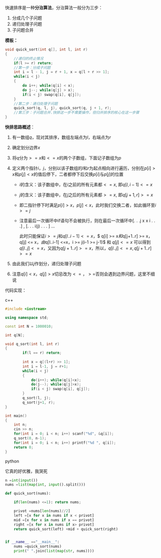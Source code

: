 快速排序是一种**分治算法**，分治算法一般分为三步：

1. 分成几个子问题
2. 递归处理子问题
3. 子问题合并

**模板：**



```c++
void quick_sort(int q[], int l, int r)
{
    //递归的终止情况
    if(l >= r) return;
    //第一步：分成子问题
    int i = l - 1, j = r + 1, x = q[l + r >> 1];
    while(i < j)
    {
        do i++; while(q[i] < x);
        do j--; while(q[j] > x);
        if(i < j) swap(q[i], q[j]);
    }
    //第二步：递归处理子问题
    quick_sort(q, l, j), quick_sort(q, j + 1, r);
    //第三步：子问题合并.快排这一步不需要操作，但归并排序的核心在这一步骤
}
```



**快排思路概述**：

1. 有一数组$q$，现对其排序，数组左端点为$l$，右端点为$r$

2. 确定划分边界$x$

3. 将$q$分为$>=x$和$<=x$的两个子数组，下面记子数组为$p$

4. 定义两个指针$i$，$j$，分别以该子数组的$l$和$r$为起点相向进行遍历，分别在$p[i]>x$和$p[j]<x$的值后停下，二者都停下后交换$p[i]$与$p[j]$的位置

    + $i$的含义：该子数组中，在$i$之前的所有元素都$<=x$, 即$q[l, i-1]<=x$

    + $j$的含义：该子数组中，在$j$之后的所有元素都$>=x$, 即$q[j+1, r]>=x$

    + 即二指针停下时满足$p[i]>x$，$p[j]<x$，此时我们交换二者，如此循环至$i>=j$

    + 注意最后一次循环中if语句不会被执行，则在最后一次循环中[. . .j x x i . . .]   ,  [. . . i(j) . . . ] ...

        此时只能保证$i >= j$和$q[l..i-1] <= x$，$ q[i] >= x$和$q[j+1..r] >= x$，$q[j] <= x$，由$q[l..i-1] <=x$，$i >= j(i-1 >= j-1)$ 和 $q[j] <= x$ 可以得到 $q[l..j] <= x$，又因为$q[j+1..r] >= x$，所以，$q[l..j] <= x,q[j+1..r] >= x$

5. 由此我们以$j$作划分，递归处理子问题

6. 注意$q[i]<x$，$q[j]>x$切忌改为$<=，>=$否则会遇到边界问题，这里不细说



代码实现：

c++

```c++
#include <iostream>

using namespace std;

const int N = 1000010;

int q[N];

void q_sort(int l, int r)
{
        if(l == r) return;
        
        int x = q[(l+r) >> 1];
        int i = l-1, j = r+1;
        while(i < j)
        {
            do(i++); while(q[i]<x);
            do(j--); while(q[j]>x);
            if(i < j) swap(q[i], q[j]);
        }
        q_sort(l, j);
        q_sort(j+1, r);
}

int main()
{
    int n;
    cin >> n;
    for(int i = 0; i < n; i++) scanf("%d", &q[i]);
    q_sort(0, n-1);
    for(int i = 0; i < n; i++) printf("%d ", q[i]);
    return 0;
}
```

python

它真的好优雅，我哭死

```python
n =int(input())
nums =list(map(int, input().split()))

def quick_sort(nums):

    if(len(nums) <=1): return nums;

    privot =nums[len(nums)//2]
    left =[x for x in nums if x < privot]
    mid =[x for x in nums if x == privot]
    right =[x for x in nums if x> privot]
    return quick_sort(left) +mid + quick_sort(right)


if __name__ =="__main__":
    nums =quick_sort(nums)
    print(" ".join(list(map(str, nums))))

```

